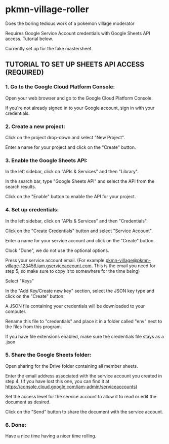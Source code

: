 # pkmn-village-roller
Does the boring tedious work of a pokemon village moderator

Requires Google Service Account credentials with Google Sheets API access. Tutorial below.

Currently set up for the fake mastersheet. 


## TUTORIAL TO SET UP SHEETS API ACCESS (REQUIRED)

### 1. Go to the Google Cloud Platform Console:
Open your web browser and go to the Google Cloud Platform Console.

If you're not already signed in to your Google account, sign in with your credentials.

### 2. Create a new project:
Click on the project drop-down and select "New Project".

Enter a name for your project and click on the "Create" button.

### 3. Enable the Google Sheets API:
In the left sidebar, click on "APIs & Services" and then "Library".

In the search bar, type "Google Sheets API" and select the API from the search results.

Click on the "Enable" button to enable the API for your project.

### 4. Set up credentials:
In the left sidebar, click on "APIs & Services" and then "Credentials".

Click on the "Create Credentials" button and select "Service Account".

Enter a name for your service account and click on the "Create" button.

Clock "Done", we do not use the optional options.

Press your service account email. (For example pkmn-village@pkmn-village-123456.iam.gserviceaccount.com. This is the email you need for step 5, so make sure to copy it to somewhere for the time being)

Select "Keys"

In the "Add Key/Create new key" section, select the JSON key type and click on the "Create" button.

A JSON file containing your credentials will be downloaded to your computer.

Rename this file to "credentials" and place it in a folder called "env" next to the files from this program.

If you have file extensions enabled, make sure the credentials file stays as a .json

### 5. Share the Google Sheets folder:
Open sharing for the Drive folder containing all member sheets.

Enter the email address associated with the service account you created in step 4. (If you have lost this one, you can find it at https://console.cloud.google.com/iam-admin/serviceaccounts)

Set the access level for the service account to allow it to read or edit the document as desired.

Click on the "Send" button to share the document with the service account.

### 6. Done:
Have a nice time having a nicer time rolling. 
